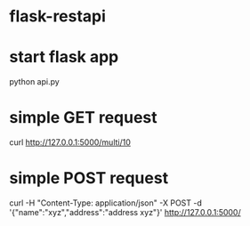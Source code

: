# flask-restapi

# start flask app
python api.py

# simple GET request
curl http://127.0.0.1:5000/multi/10

# simple POST request
curl -H "Content-Type: application/json" -X POST -d '{"name":"xyz","address":"address xyz"}'  http://127.0.0.1:5000/